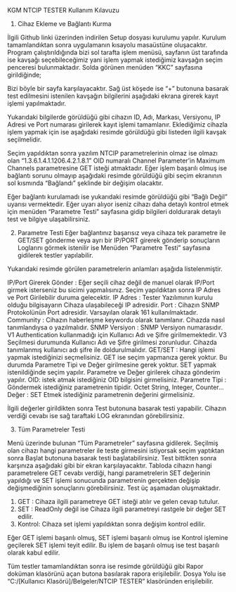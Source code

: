 KGM NTCIP TESTER Kullanım Kılavuzu
1.	Cihaz Ekleme ve Bağlantı Kurma

İlgili Github linki üzerinden indirilen Setup dosyası kurulumu yapılır. Kurulum tamamlandıktan sonra uygulamanın kısayolu masaüstüne oluşacaktır.
Program çalıştırıldığında bizi sol tarafta işlem menüsü, sayfanın üst tarafında ise kavşağı seçebileceğimiz yani işlem yapmak istediğimiz kavşağın seçim penceresi bulunmaktadır.
Solda görünen menüden “KKC” sayfasına girildiğinde;
 
Bizi böyle bir sayfa karşılayacaktır. Sağ üst köşede ise “+” butonuna basarak test edilmesini istenilen kavşağın bilgilerini aşağıdaki ekrana girerek kayıt işlemi yapılmaktadır.

Yukarıdaki bilgilerde görüldüğü gibi cihazın ID, Adı, Markası, Versiyonu, IP Adresi ve Port numarası girilerek kayıt işlemi tamamlanır.
Eklediğimiz cihazla işlem yapmak için ise aşağıdaki resimde görüldüğü gibi listeden ilgili kavşak seçilmelidir.

Seçim yapıldıktan sonra yazılım NTCIP parametrelerinin olmaz ise olmazı olan “1.3.6.1.4.1.1206.4.2.1.8.1” OID numaralı Channel Parameter’in Maximum Channels parametresine GET isteği atmaktadır. Eğer işlem başarılı olmuş ise bağlantı sorunu olmayıp aşağıdaki resimde görüldüğü gibi seçim ekranının sol kısmında “Bağlandı” şeklinde bir değişim olacaktır. 

Eğer bağlantı kurulamadı ise yukarıdaki resimde görüldüğü gibi “Bağlı Değil” uyarısı vermektedir. Eğer uyarı alıyor iseniz cihazı daha detaylı kontrol etmek için menüden “Parametre Testi” sayfasına gidip bilgileri doldurarak detaylı test ve bilgiye ulaşabilirsiniz.

2.	Parametre Testi
Eğer bağlantınız başarısız veya cihaza tek parametre ile GET/SET gönderme veya ayrı bir IP/PORT girerek gönderip sonuçların Loglarını görmek istenilir ise Menüden “Parametre Testi” sayfasına gidilerek testler yapılabilir.
 
Yukarıdaki resimde görülen parametrelerin anlamları aşağıda listelenmiştir.

IP/Port Girerek Gönder : Eğer seçili cihaz değil de manuel olarak IP/Port girmek isterseniz bu sicimi yapmalısınız. Seçim yapıldıktan sonra IP Adres ve Port Girilebilir duruma gelecektir.
IP Adres : Tester Yazılımının kurulu olduğu bilgisayarın Cihaza ulaşabileceği IP adresidir.
Port : Cihazın SNMP Protokolünün Port adresidir. Varsayılan olarak 161 kullanılmaktadır.
Community : Cihazın haberleşme keywordu olarak tanımlanır. Cihazda nasıl tanımlandıysa o yazılmalıdır.
SNMP Versiyon : SNMP Versiyon numarasıdır. V1 Authentication kullanmadığı için Kullanıcı Adı ve Şifre girilmemektedir. V3 Seçilmesi durumunda Kullanıcı Adı ve Şifre girilmesi zorunludur. Cihazda tanımlanmış kullanıcı adı şifre ile doldurulmalıdır.
GET/SET : Hangi işlemi yapmak istediğinizi seçmelisiniz. GET ise seçim yapmanıza gerek yoktur. Bu durumda Parametre Tipi ve Değer girilmesine gerek yoktur. SET yapmak istenildiğinde seçim yapılır. Parametre ve Değer girilerek cihaza gönderim yapılır.
OID: istek atmak istediğiniz OID bilgisini girmelisiniz.
Parametre Tipi : Göndermek istediğiniz parametrenin tipidir. Octet String, Integer, Counter…
Değer :  SET Etmek istediğiniz parametrenin değerini girmelisiniz.

İlgili değerler girildikten sonra Test butonuna basarak testi yapabilir. Cihazın verdiği cevabı ise sağ taraftaki LOG ekranından görebilirsiniz.

3.	Tüm Parametreler Testi
   
Menü üzerinde bulunan “Tüm Parametreler” sayfasına gidilerek. Seçilmiş olan cihazı hangi parametreler ile teste girmesini istiyorsak seçim yaptıktan sonra Başlat butonuna basarak testi başlatabilirsiniz. Test bittikten sonra karşınıza aşağıdaki gibi bir ekran karşılayacaktır. Tabloda cihazın hangi parametrelere GET cevabı verdiği, hangi parametrelerin SET değerinin yapıldığı ve SET işlemi sonucunda parametrenin gerçekten değişip değişmediğinin sonuçlarını görebilirsiniz.
Test üç aşamadan oluşmaktadır. 
1.	GET : Cihaza ilgili parametreye GET isteği atılır ve gelen cevap tutulur.
2.	SET : ReadOnly değil ise Cihaza ilgili parametreyi rastgele bir değer SET edilir.
3.	Kontrol: Cihaza set işlemi yapıldıktan sonra değişim kontrol edilir.

Eğer GET işlemi başarılı olmuş, SET işlemi başarılı olmuş ise Kontrol işlemine geçilerek SET işlemi teyit edilir. Bu işlem de başarılı olmuş ise test başarılı olarak kabul edilir. 

Tüm testler tamamlandıktan sonra ise resimde görüldüğü gibi Rapor doküman klasörünü açan butona basılarak rapora erişilebilir. Dosya Yolu ise “C:/[Kullanıcı Klasörü]/Belgeler/NTCIP TESTER” klasöründen erişilebilir.

 
